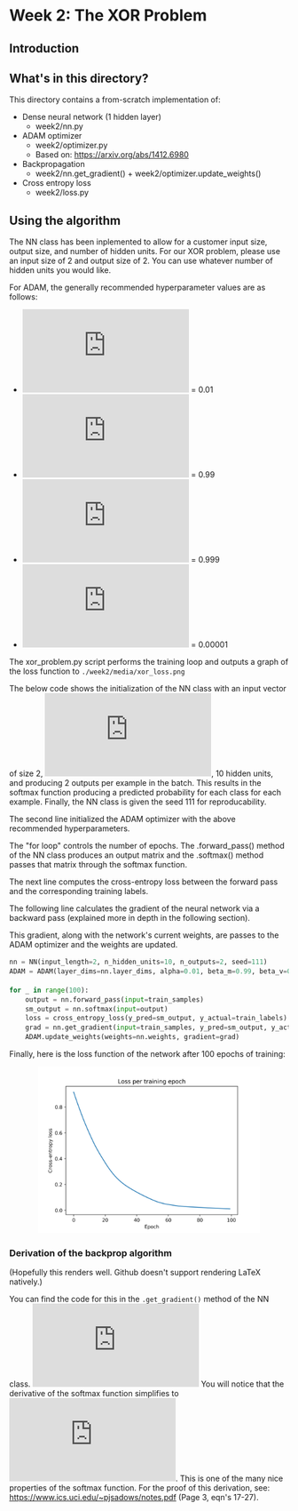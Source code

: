 # Week 2: The XOR Problem

## Introduction

## What's in this directory?
This directory contains a from-scratch implementation of:
* Dense neural network (1 hidden layer)
    * week2/nn.py
* ADAM optimizer
    * week2/optimizer.py
    * Based on: https://arxiv.org/abs/1412.6980
* Backpropagation
    * week2/nn.get_gradient() + week2/optimizer.update_weights()
* Cross entropy loss
    * week2/loss.py


## Using the algorithm
The NN class has been inplemented to allow for a customer input size, output size, and number of hidden units.
For our XOR problem, please use an input size of 2 and output size of 2. You can use whatever number of hidden
units you would like.

For ADAM, the generally recommended hyperparameter values are as follows:
* ![](https://latex.codecogs.com/gif.latex?%5Calpha) = 0.01
* ![](https://latex.codecogs.com/gif.latex?%5Cbeta_m) = 0.99
* ![](https://latex.codecogs.com/gif.latex?%5Cbeta_v) = 0.999
* ![](https://latex.codecogs.com/gif.latex?%5Cepsilon) = 0.00001  

The xor_problem.py script performs the training loop and outputs a graph of the loss function 
to ```./week2/media/xor_loss.png```

The below code shows the initialization of the NN class with an input vector of size 2, ![](https://latex.codecogs.com/gif.latex?%5Cboldsymbol%7Bx%7D%20%5Cin%20%5Cmathbb%7BR%7D%5E2),
10 hidden units, and producing 2 outputs per example in the batch. This results in the softmax function producing a
predicted probability for each class for each example. Finally, the NN class is given the seed 111 for 
reproducability.

The second line initialized the ADAM optimizer with the above recommended hyperparameters.

The "for loop" controls the number of epochs. The .forward_pass() method of the NN class produces an output
matrix and the .softmax() method passes that matrix through the softmax function.

The next line computes the cross-entropy loss between the forward pass and the corresponding training labels.

The following line calculates the gradient of the neural network via a backward pass (explained more in depth
in the following section).

This gradient, along with the network's current weights, are passes to the ADAM optimizer and the weights are
updated.
```python
nn = NN(input_length=2, n_hidden_units=10, n_outputs=2, seed=111)
ADAM = ADAM(layer_dims=nn.layer_dims, alpha=0.01, beta_m=0.99, beta_v=0.999, epsilon=0.00001)

for _ in range(100):
    output = nn.forward_pass(input=train_samples)
    sm_output = nn.softmax(input=output)
    loss = cross_entropy_loss(y_pred=sm_output, y_actual=train_labels)
    grad = nn.get_gradient(input=train_samples, y_pred=sm_output, y_actual=train_labels)
    ADAM.update_weights(weights=nn.weights, gradient=grad)
```

Finally, here is the loss function of the network after 100 epochs of training:
<p align="center">
  <img width="400" src="media/xor_loss.png">
  </a>
</p>

### Derivation of the backprop algorithm
(Hopefully this renders well. Github doesn't support rendering LaTeX natively.)

You can find the code for this in the ```.get_gradient()``` method of the NN class.
![](https://latex.codecogs.com/gif.latex?%5Cdpi%7B150%7D%20%5Cbegin%7Balign*%7D%20%5Chat%7By%7D%20%26%3D%20softmax%28ReLU%28%5Cboldsymbol%7Bx%7D%5Cboldsymbol%7BW%7D_%7B0%7D%20&plus;%20%5Cboldsymbol%7Bb%7D_%7B0%7D%29%5Cboldsymbol%7BW%7D_%7B1%7D%20&plus;%20%5Cboldsymbol%7Bb%7D_%7B1%7D%29%20%5C%5C%20a_0%20%26%3D%20ReLU%28%5Cboldsymbol%7Bx%7D%5Cboldsymbol%7BW%7D_%7B0%7D%20&plus;%20%5Cboldsymbol%7Bb%7D_%7B0%7D%29%5C%5C%20%5Cfrac%7B%5Cpartial%20L%7D%7B%5Cpartial%20%5Cboldsymbol%7Bb%7D_1%7D%20%26%3D%20%5Chat%7By%7D%20-%20y%20%5C%5C%20%5Cfrac%7B%5Cpartial%20L%7D%7B%5Cpartial%20%5Cboldsymbol%7BW%7D_1%7D%20%26%3D%20a_%7B0%7D%5E%7BT%7D%5Cfrac%7B%5Cpartial%20L%7D%7B%5Cpartial%20%5Cboldsymbol%7Bb%7D_1%7D%5C%5C%20%5Cfrac%7B%5Cpartial%20L%7D%7B%5Cpartial%20%5Cboldsymbol%7Bb%7D_0%7D%20%26%3D%20%5Cfrac%7B%5Cpartial%20L%7D%7B%5Cpartial%20%5Cboldsymbol%7Bb%7D_1%7D%20%5Cboldsymbol%7BW%7D_%7B1%7D%5E%7BT%7D%5C%5C%20%5Cfrac%7B%5Cpartial%20L%7D%7B%5Cpartial%20%5Cboldsymbol%7BW%7D_0%7D%20%26%3D%20%5Cboldsymbol%7Bx%7D%5E%7BT%7D%5Cfrac%7B%5Cpartial%20L%7D%7B%5Cpartial%20%5Cboldsymbol%7Bb%7D_0%7D%5C%5C%20%5Cend%7Balign*%7D)
You will notice that the derivative of the softmax function simplifies to ![](https://latex.codecogs.com/gif.latex?%5Chat%7By%7D%20-%20y).
This is one of the many nice properties of the softmax function. For the proof of this derivation, see:
https://www.ics.uci.edu/~pjsadows/notes.pdf (Page 3, eqn's 17-27).